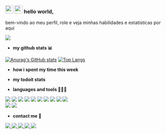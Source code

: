 ### <img src="https://emojis.slackmojis.com/emojis/images/1531849430/4246/blob-sunglasses.gif?1531849430" width="25"/> <img src="https://media.giphy.com/media/hvRJCLFzcasrR4ia7z/giphy.gif" width="25"> hello world,

<p>
  bem-vindo ao meu perfil, role e veja minhas habilidades e estatísticas por aqui
</p>

 ![](https://komarev.com/ghpvc/?username=barreto-juan&style=plastic&label=Profile+Views&color=blueviolet)  

- <b> my github stats 📊</b>

 [![Anurag's GitHub stats](https://github-readme-stats.vercel.app/api?username=barreto-juan&show_icons=true&theme=dark&border_radius=10px)](https://github.com/anuraghazra/github-readme-stats)
 [![Top Langs](https://github-readme-stats.vercel.app/api/top-langs/?username=barreto-juan&layout=compact&theme=dark&border=10px)](https://github.com/anuraghazra/github-readme-stats)   

- <b> how i spent my time this week </b>

<!--START_SECTION:waka-->
<!--END_SECTION:waka-->

- <b> my todoit stats</b>

<!-- TODO-IST:START -->
<!-- TODO-IST:END-->

- <b> languages and tools 🧑‍💻🔨</b>  

<p>
  <img src="https://img.shields.io/badge/-HTML5-E34F26?style=for-the-badge&logo=html5&logoColor=white">
  <img src="https://img.shields.io/badge/-CSS3-1572B6?style=for-the-badge&logo=css3&logoColor=white">
  <img src="https://img.shields.io/badge/-Bootstrap-7952B3?style=for-the-badge&logo=bootstrap&logoColor=white">
  <img src="https://img.shields.io/badge/-PHP-777BB4?style=for-the-badge&logo=php&logoColor=white">
  <img src="https://img.shields.io/badge/-Python-FFD343?style=for-the-badge&logo=python&logoColor=black">
  <img src="https://img.shields.io/badge/-Flask-000000?style=for-the-badge&logo=flask&logoColor=white">
  <img src="https://img.shields.io/badge/-MySQL-F59620?style=for-the-badge&logo=mysql&logoColor=white">
  <img src="https://img.shields.io/badge/-SQLite-003B57?style=for-the-badge&logo=sqlite&logoColor=white">
  <img src="https://img.shields.io/badge/-Kodular-673AB6?style=for-the-badge&logo=&logoColor=white">
  <img src="https://img.shields.io/badge/-Arduino-00979D?style=for-the-badge&logo=arduino&logoColor=white">
  </br>
  <img src="https://img.shields.io/badge/-Atom-66595C?style=for-the-badge&logo=atom&logoColor=white">
  <img src="https://img.shields.io/badge/-VS Code-007ACC?style=for-the-badge&logo=visualstudiocode&logoColor=white">
</p>

- <b>contact me 📮</b>

<p>
  <a href="https://discord.com/">
   <img src="https://img.shields.io/badge/-Discord-5865F2?style=for-the-badge&logo=discord&logoColor=white">
  </a>

  <a href="https://www.instagram.com/_p4rd4l_/">
   <img src="https://img.shields.io/badge/-Instagram-E4405F?style=for-the-badge&logo=instagram&logoColor=white">
  </a>

  <a href="mailto:jbarreto2105@gmail.com">
   <img src="https://img.shields.io/badge/-Gmail-EA4335?style=for-the-badge&logo=gmail&logoColor=white">
  </a>

  <a href="https://www.linkedin.com/in/juan-barreto-167386233/">
   <img src="https://img.shields.io/badge/-LinkedIn-0A66C2?style=for-the-badge&logo=linkedin&logoColor=white">
  </a>

  <a href="https://github.com/barreto-juan/">
   <img src="https://img.shields.io/badge/-GitHub-181717?style=for-the-badge&logo=github&logoColor=white">
  </a>
 </p>
